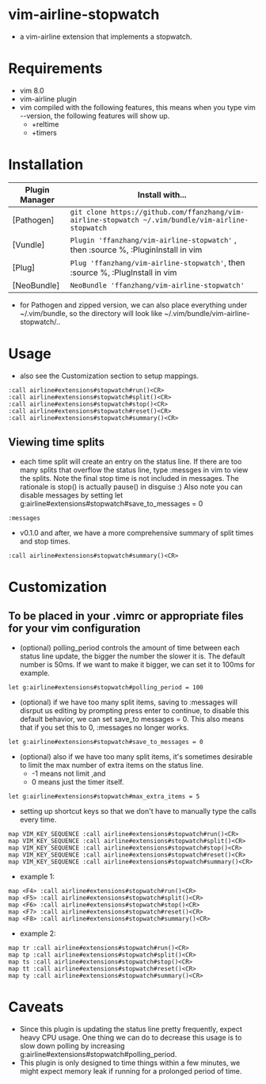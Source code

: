 # vim-airline-stopwatch
- a vim-airline extension that implements a stopwatch.

# Requirements
- vim 8.0
- vim-airline plugin
- vim compiled with the following features, this means when you type
    vim --version, the following features will show up.
    - +reltime
    - +timers

# Installation
| Plugin Manager | Install with... |
| ------------- | ------------- |
| [Pathogen] | `git clone https://github.com/ffanzhang/vim-airline-stopwatch ~/.vim/bundle/vim-airline-stopwatch`|
| [Vundle] | `Plugin 'ffanzhang/vim-airline-stopwatch'` , then :source %, :PluginInstall in vim|
| [Plug] | `Plug 'ffanzhang/vim-airline-stopwatch'`, then :source %, :PlugInstall in vim|
| [NeoBundle] | `NeoBundle 'ffanzhang/vim-airline-stopwatch'`|
- for Pathogen and zipped version, we can also place everything under ~/.vim/bundle, so
  the directory will look like ~/.vim/bundle/vim-airline-stopwatch/..

# Usage
- also see the Customization section to setup mappings.
```
:call airline#extensions#stopwatch#run()<CR>
:call airline#extensions#stopwatch#split()<CR>
:call airline#extensions#stopwatch#stop()<CR>
:call airline#extensions#stopwatch#reset()<CR>
:call airline#extensions#stopwatch#summary()<CR>
```

## Viewing time splits
- each time split will create an entry on the status line. If there are
too many splits that overflow the status line, type :messges in vim to view
the splits. Note the final stop time is not included in messages. The
rationale is stop() is actually pause() in disguise :) Also note you can
disable messages by setting let g:airline#extensions#stopwatch#save_to_messages = 0

```
:messages
```
- v0.1.0 and after, we have a more comprehensive summary of split times and
  stop times.
```
:call airline#extensions#stopwatch#summary()<CR>
```

# Customization
## To be placed in your .vimrc or appropriate files for your vim configuration
- (optional) polling_period controls the amount of time between
each status line update, the bigger the number the slower it is.
The default number is 50ms. If we want to make it bigger, we can set it to
100ms for example.
```
let g:airline#extensions#stopwatch#polling_period = 100
```
- (optional) if we have too many split items,  saving to :messages
 will disrput us editing by prompting press enter to continue, to disable this
 default behavior, we can set save_to messages = 0. This also means that if you
 set this to 0, :messages no longer works.
```
let g:airline#extensions#stopwatch#save_to_messages = 0
```
- (optional) also if we have too many split items, it's sometimes desirable to
    limit the max number of extra items on the status line.
    - -1 means not limit ,and
    - 0 means just the timer itself.
```
let g:airline#extensions#stopwatch#max_extra_items = 5
```

- setting up shortcut keys so that we don't have to manually type the
calls every time.
```
map VIM_KEY_SEQUENCE :call airline#extensions#stopwatch#run()<CR>
map VIM_KEY_SEQUENCE :call airline#extensions#stopwatch#split()<CR>
map VIM_KEY_SEQUENCE :call airline#extensions#stopwatch#stop()<CR>
map VIM_KEY_SEQUENCE :call airline#extensions#stopwatch#reset()<CR>
map VIM_KEY_SEQUENCE :call airline#extensions#stopwatch#summary()<CR>
```
- example 1:
```
map <F4> :call airline#extensions#stopwatch#run()<CR>
map <F5> :call airline#extensions#stopwatch#split()<CR>
map <F6> :call airline#extensions#stopwatch#stop()<CR>
map <F7> :call airline#extensions#stopwatch#reset()<CR>
map <F8> :call airline#extensions#stopwatch#summary()<CR>
```
- example 2:

```
map tr :call airline#extensions#stopwatch#run()<CR>
map tp :call airline#extensions#stopwatch#split()<CR>
map ts :call airline#extensions#stopwatch#stop()<CR>
map tt :call airline#extensions#stopwatch#reset()<CR>
map ty :call airline#extensions#stopwatch#summary()<CR>
```

# Caveats
- Since this plugin is updating the status line pretty frequently, expect heavy
  CPU usage. One thing we can do to decrease this usage is to slow down
  polling by increasing g:airline#extensions#stopwatch#polling_period.
- This plugin is only designed to time things within a few minutes, we might
  expect memory leak if running for a prolonged period of time.

